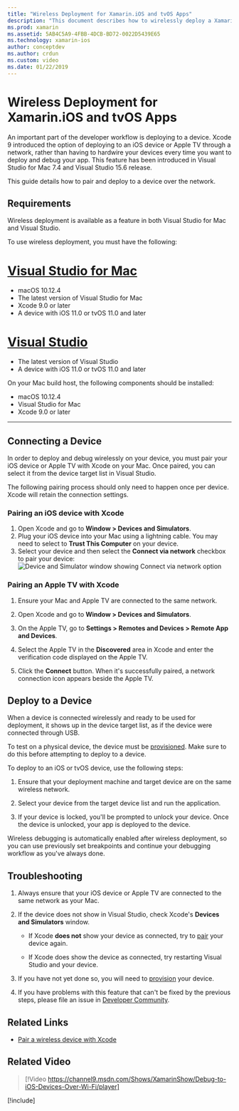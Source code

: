 ```yaml
---
title: "Wireless Deployment for Xamarin.iOS and tvOS Apps"
description: "This document describes how to wirelessly deploy a Xamarin.iOS app to an iOS device from either Visual Studio for Mac or Visual Studio 2019."
ms.prod: xamarin
ms.assetid: 5AB4C5A9-4FBB-4DCB-BD72-0022D5439E65
ms.technology: xamarin-ios
author: conceptdev
ms.author: crdun
ms.custom: video
ms.date: 01/22/2019
---
```


# Wireless Deployment for Xamarin.iOS and tvOS Apps

An important part of the developer workflow is deploying to a device. Xcode 9 introduced the option of deploying to an iOS device or Apple TV through a network, rather than having to hardwire your devices every time you want to deploy and debug your app. This feature has been introduced in Visual Studio for Mac 7.4 and Visual Studio 15.6 release.

This guide details how to pair and deploy to a device over the network.

## Requirements

Wireless deployment is available as a feature in both Visual Studio for Mac and Visual Studio.

To use wireless deployment, you must have the following:

# [Visual Studio for Mac](#tab/macos)

- macOS 10.12.4
- The latest version of Visual Studio for Mac
- Xcode 9.0 or later
- A device with iOS 11.0 or tvOS 11.0 and later

# [Visual Studio](#tab/windows)

- The latest version of Visual Studio
- A device with iOS 11.0 or tvOS 11.0 and later

On your Mac build host, the following components should be installed:

- macOS 10.12.4
- Visual Studio for Mac
- Xcode 9.0 or later

-----

## Connecting a Device

In order to deploy and debug wirelessly on your device, you must pair your iOS device or Apple TV with Xcode on your Mac. Once paired, you can select it from the device target list in Visual Studio. 

The following pairing process should only need to happen once per device. Xcode will retain the connection settings.

<a name="pair" />

### Pairing an iOS device with Xcode

1. Open Xcode and go to **Window > Devices and Simulators**.
2. Plug your iOS device into your Mac using a lightning cable. You may need to select to **Trust This Computer** on your device.
3. Select your device and then select the **Connect via network** checkbox to pair your device:
    ![Device and Simulator window showing Connect via network option](wireless-deployment-images/image2.png)

### Pairing an Apple TV with Xcode

1. Ensure your Mac and Apple TV are connected to the same network.

2. Open Xcode and go to **Window > Devices and Simulators**.

3. On the Apple TV, go to **Settings > Remotes and Devices > Remote App and Devices**.

4. Select the Apple TV in the **Discovered** area in Xcode and enter the verification code displayed on the Apple TV.

5. Click the **Connect** button. When it's successfully paired, a network connection icon appears beside the Apple TV.

## Deploy to a Device

When a device is connected wirelessly and ready to be used for deployment, it shows up in the device target list, as if the device were connected through USB.

To test on a physical device, the device must be [provisioned](~/ios/get-started/installation/device-provisioning/index.md). Make sure to do this before attempting to deploy to a device. 

To deploy to an iOS or tvOS device, use the following steps:

1. Ensure that your deployment machine and target device are on the same wireless network. 

2. Select your device from the target device list and run the application.

3. If your device is locked, you'll be prompted to unlock your device. Once the device is unlocked, your app is deployed to the device.

Wireless debugging is automatically enabled after wireless deployment, so you can use previously set breakpoints and continue your debugging workflow as you've always done.

## Troubleshooting

1. Always ensure that your iOS device or Apple TV are connected to the same network as your Mac.

2. If the device does not show in Visual Studio, check Xcode's **Devices and Simulators** window. 

    - If Xcode **does not** show your device as connected, try to [pair](#pair) your device again.

    - If Xcode does show the device as connected, try restarting Visual Studio and your device.

3. If you have not yet done so, you will need to [provision](~/ios/get-started/installation/device-provisioning/index.md) your device.

4. If you have problems with this feature that can't be fixed by the previous steps, please file an issue in [Developer Community](https://developercommunity.visualstudio.com/spaces/41/index.html).

## Related Links

- [Pair a wireless device with Xcode](https://help.apple.com/xcode/mac/9.0/index.html?localePath=en.lproj#/devbc48d1bad)

## Related Video

> [!Video https://channel9.msdn.com/Shows/XamarinShow/Debug-to-iOS-Devices-Over-Wi-Fi/player]

[!include[](~/essentials/includes/xamarin-show-essentials.md)]
